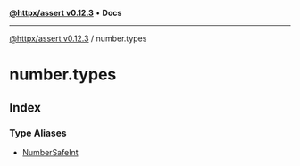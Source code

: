 [**@httpx/assert v0.12.3**](../README.md) • **Docs**

***

[@httpx/assert v0.12.3](../README.md) / number.types

# number.types

## Index

### Type Aliases

- [NumberSafeInt](type-aliases/NumberSafeInt.md)
